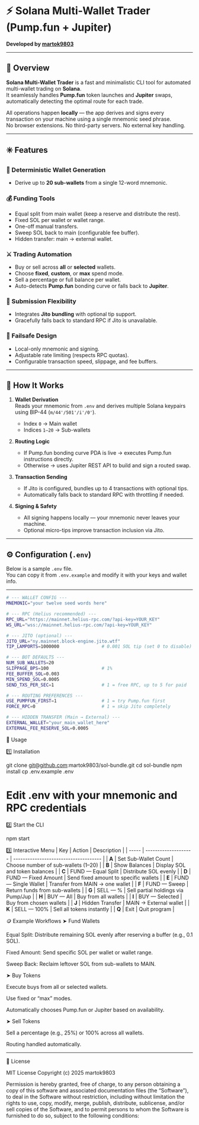 # ⚡ Solana Multi-Wallet Trader (Pump.fun + Jupiter)

**Developed by [martok9803](https://github.com/martok9803)**  

---

## 🧩 Overview

**Solana Multi-Wallet Trader** is a fast and minimalistic CLI tool for automated multi-wallet trading on **Solana**.  
It seamlessly handles **Pump.fun** token launches and **Jupiter** swaps, automatically detecting the optimal route for each trade.

All operations happen **locally** — the app derives and signs every transaction on your machine using a single mnemonic seed phrase.  
No browser extensions. No third-party servers. No external key handling.

---

## ✳️ Features

### 🔑 Deterministic Wallet Generation
- Derive up to **20 sub-wallets** from a single 12-word mnemonic.

### 💰 Funding Tools
- Equal split from main wallet (keep a reserve and distribute the rest).  
- Fixed SOL per wallet or wallet range.  
- One-off manual transfers.  
- Sweep SOL back to main (configurable fee buffer).  
- Hidden transfer: main → external wallet.

### ⚔️ Trading Automation
- Buy or sell across **all** or **selected** wallets.  
- Choose **fixed**, **custom**, or **max** spend mode.  
- Sell a percentage or full balance per wallet.  
- Auto-detects **Pump.fun** bonding curve or falls back to **Jupiter**.

### 🚀 Submission Flexibility
- Integrates **Jito bundling** with optional tip support.  
- Gracefully falls back to standard RPC if Jito is unavailable.

### 🧱 Failsafe Design
- Local-only mnemonic and signing.  
- Adjustable rate limiting (respects RPC quotas).  
- Configurable transaction speed, slippage, and fee buffers.

---

## 🧠 How It Works

1. **Wallet Derivation**  
   Reads your mnemonic from `.env` and derives multiple Solana keypairs using BIP-44 (`m/44'/501'/i'/0'`).  
   - Index `0` → Main wallet  
   - Indices `1–20` → Sub-wallets  

2. **Routing Logic**  
   - If Pump.fun bonding curve PDA is live → executes Pump.fun instructions directly.  
   - Otherwise → uses Jupiter REST API to build and sign a routed swap.  

3. **Transaction Sending**  
   - If Jito is configured, bundles up to 4 transactions with optional tips.  
   - Automatically falls back to standard RPC with throttling if needed.  

4. **Signing & Safety**  
   - All signing happens locally — your mnemonic never leaves your machine.  
   - Optional micro-tips improve transaction inclusion via Jito.  

---

## ⚙️ Configuration (`.env`)

Below is a sample `.env` file.  
You can copy it from `.env.example` and modify it with your keys and wallet info.

---

```bash
# --- WALLET CONFIG ---
MNEMONIC="your twelve seed words here"

# --- RPC (Helius recommended) ---
RPC_URL="https://mainnet.helius-rpc.com/?api-key=YOUR_KEY"
WS_URL="wss://mainnet.helius-rpc.com/?api-key=YOUR_KEY"

# --- JITO (optional) ---
JITO_URL="ny.mainnet.block-engine.jito.wtf"
TIP_LAMPORTS=1000000                # 0.001 SOL tip (set 0 to disable)

# --- BOT DEFAULTS ---
NUM_SUB_WALLETS=20
SLIPPAGE_BPS=100                    # 1%
FEE_BUFFER_SOL=0.003
MIN_SPEND_SOL=0.0005
SEND_TXS_PER_SEC=1                  # 1 = free RPC, up to 5 for paid

# --- ROUTING PREFERENCES ---
USE_PUMPFUN_FIRST=1                 # 1 = try Pump.fun first
FORCE_RPC=0                         # 1 = skip Jito completely

# --- HIDDEN TRANSFER (Main → External) ---
EXTERNAL_WALLET="your_main_wallet_here"
EXTERNAL_FEE_RESERVE_SOL=0.0005

```

🚀 Usage

1️⃣ Installation

git clone git@github.com:martok9803/sol-bundle.git
cd sol-bundle
npm install
cp .env.example .env
# Edit .env with your mnemonic and RPC credentials

2️⃣ Start the CLI

npm start

3️⃣ Interactive Menu
| Key   | Action               | Description                           |
| ----- | -------------------- | ------------------------------------- |
| **A** | Set Sub-Wallet Count | Choose number of sub-wallets (1–20)   |
| **B** | Show Balances        | Display SOL and token balances        |
| **C** | FUND — Equal Split   | Distribute SOL evenly                 |
| **D** | FUND — Fixed Amount  | Send fixed amount to specific wallets |
| **E** | FUND — Single Wallet | Transfer from MAIN → one wallet       |
| **F** | FUND — Sweep         | Return funds from sub-wallets         |
| **G** | SELL — %             | Sell partial holdings via Pump/Jup    |
| **H** | BUY — All            | Buy from all wallets                  |
| **I** | BUY — Selected       | Buy from chosen wallets               |
| **J** | Hidden Transfer      | MAIN → External wallet                |
| **K** | SELL — 100%          | Sell all tokens instantly             |
| **Q** | Exit                 | Quit program                          |


🪙 Example Workflows
➤ Fund Wallets

Equal Split: Distribute remaining SOL evenly after reserving a buffer (e.g., 0.1 SOL).

Fixed Amount: Send specific SOL per wallet or wallet range.

Sweep Back: Reclaim leftover SOL from sub-wallets to MAIN.

➤ Buy Tokens

Execute buys from all or selected wallets.

Use fixed or “max” modes.

Automatically chooses Pump.fun or Jupiter based on availability.

➤ Sell Tokens

Sell a percentage (e.g., 25%) or 100% across all wallets.

Routing handled automatically.

----

📜 License

MIT License
Copyright (c) 2025 martok9803

Permission is hereby granted, free of charge, to any person obtaining a copy
of this software and associated documentation files (the “Software”), to deal
in the Software without restriction, including without limitation the rights
to use, copy, modify, merge, publish, distribute, sublicense, and/or sell
copies of the Software, and to permit persons to whom the Software is
furnished to do so, subject to the following conditions:
